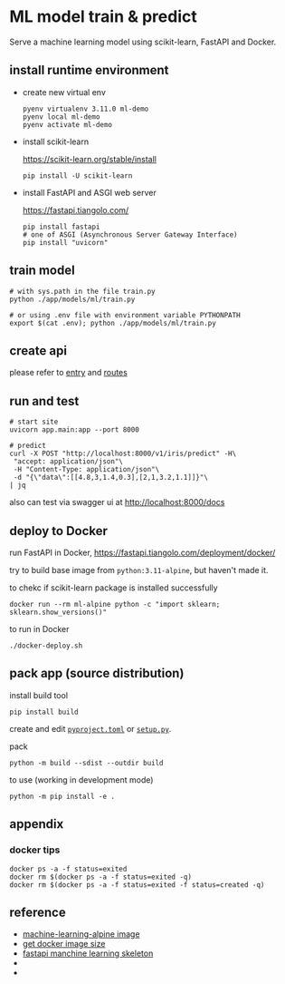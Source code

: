 
# ML model train & predict

Serve a machine learning model using scikit-learn, FastAPI and Docker.

## install runtime environment

- create new virtual env

   ```shell
   pyenv virtualenv 3.11.0 ml-demo
   pyenv local ml-demo
   pyenv activate ml-demo
   ```

- install scikit-learn

   <https://scikit-learn.org/stable/install>

   ```shell
   pip install -U scikit-learn
   ```

- install FastAPI and ASGI web server

   <https://fastapi.tiangolo.com/>

   ```shell
   pip install fastapi
   # one of ASGI (Asynchronous Server Gateway Interface) 
   pip install "uvicorn"
   ```

## train model

```shell
# with sys.path in the file train.py
python ./app/models/ml/train.py

# or using .env file with environment variable PYTHONPATH
export $(cat .env); python ./app/models/ml/train.py
```

## create api

please refer to [entry](./app/main.py) and [routes](./app/routes/)

## run and test

```shell
# start site
uvicorn app.main:app --port 8000

# predict
curl -X POST "http://localhost:8000/v1/iris/predict" -H\
 "accept: application/json"\
 -H "Content-Type: application/json"\
 -d "{\"data\":[[4.8,3,1.4,0.3],[2,1,3.2,1.1]]}"\
| jq
```

also can test via swagger ui at <http://localhost:8000/docs>

## deploy to Docker

run FastAPI in Docker, https://fastapi.tiangolo.com/deployment/docker/

try to build base image from `python:3.11-alpine`, but haven't made it.

to chekc if scikit-learn package is installed successfully

```shell
docker run --rm ml-alpine python -c "import sklearn; sklearn.show_versions()"
```

to run in Docker

```shell
./docker-deploy.sh
```

## pack app (source distribution)

install build tool

````shell
pip install build
````

create and edit [`pyproject.toml`](./pyproject.toml) or [`setup.py`](./setup.py.bak).

pack

```shell
python -m build --sdist --outdir build
```

to use (working in development mode)

```shell
python -m pip install -e .
```

## appendix

### docker tips

```shell
docker ps -a -f status=exited
docker rm $(docker ps -a -f status=exited -q)
docker rm $(docker ps -a -f status=exited -f status=created -q)
```

## reference

- [machine-learning-alpine image](https://github.com/Docker-Hub-frolvlad/docker-alpine-python-machinelearning/blob/master/Dockerfile)
- [get docker image size](https://gist.github.com/MichaelSimons/fb588539dcefd9b5fdf45ba04c302db6)
- [fastapi manchine learning skeleton](https://github.com/eightBEC/fastapi-ml-skeleton)
- [](https://medium.com/analytics-vidhya/serve-a-machine-learning-model-using-sklearn-fastapi-and-docker-85aabf96729b)
- [](https://engineering.rappi.com/serve-your-first-model-with-scikit-learn-flask-docker-df95efbbd35e)
